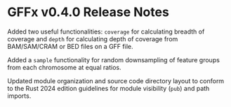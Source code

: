 # GFFx v0.4.0 Release Notes

Added two useful functionalities: `coverage` for calculating breadth of coverage and `depth` for calculating depth of coverage from BAM/SAM/CRAM or BED files on a GFF file.

Added a `sample` functionality for random downsampling of feature groups from each chromosome at equal ratios.

Updated module organization and source code directory layout to conform to the Rust 2024 edition guidelines for module visibility (`pub`) and path imports.